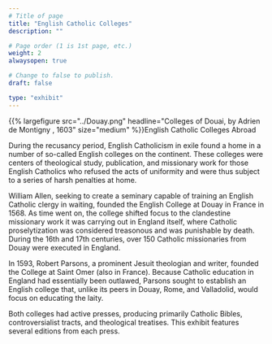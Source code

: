 ```yaml
---
# Title of page
title: "English Catholic Colleges"
description: ""

# Page order (1 is 1st page, etc.)
weight: 2
alwaysopen: true

# Change to false to publish.
draft: false

type: "exhibit"
---
```

{{% largefigure src="../Douay.png" headline="Colleges of Douai, by Adrien de Montigny , 1603" size="medium" %}}English Catholic Colleges Abroad



During the recusancy period, English Catholicism in exile found a home in a number of so-called English colleges on the continent. These colleges were centers of theological study, publication, and missionary work for those English Catholics who refused the acts of uniformity and were thus subject to a series of harsh penalties at home.

William Allen, seeking to create a seminary capable of training an English Catholic clergy in waiting, founded the English College at Douay in France in 1568. As time went on, the college shifted focus to the clandestine missionary work it was carrying out in England itself, where Catholic proselytization was considered treasonous and was punishable by death. During the 16th and 17th centuries, over 150 Catholic missionaries from Douay were executed in England.

In 1593, Robert Parsons, a prominent Jesuit theologian and writer, founded the College at Saint Omer (also in France). Because Catholic education in England had essentially been outlawed, Parsons sought to establish an English college that, unlike its peers in Douay, Rome, and Valladolid, would focus on educating the laity.

Both colleges had active presses, producing primarily Catholic Bibles, controversialist tracts, and theological treatises. This exhibit features several editions from each press.
